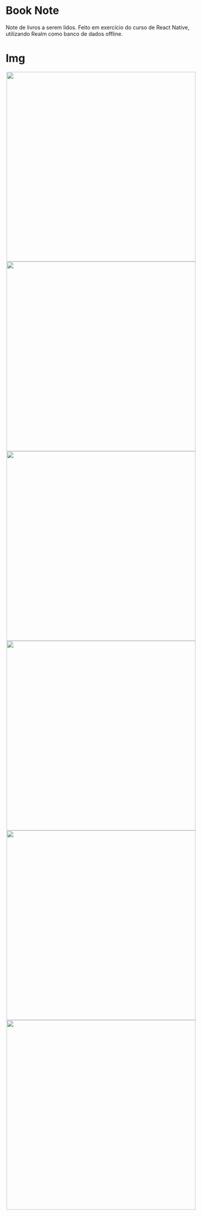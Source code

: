 # Book Note
Note de livros a serem lidos. Feito em exercício do curso de React Native, utilizando Realm como banco de dados offline.

# Img
<div align="center">
  <img src="https://user-images.githubusercontent.com/93951962/161286815-5d35211f-bb46-47a7-875f-696f88ea02c0.png" height="500px" />
  <img src="https://user-images.githubusercontent.com/93951962/161287332-f23e47fe-2697-4c69-8385-3de26d3d0f92.png" height="500px" />
  <img src="https://user-images.githubusercontent.com/93951962/161286824-7714dddf-ba67-4d92-bb67-1107d34869eb.png" height="500px" />
</div>
<div align="center"> 
  <img src="https://user-images.githubusercontent.com/93951962/161286826-1e514a52-d015-455e-a3cf-3df31e93a8eb.png" height="500px" />
  <img src="https://user-images.githubusercontent.com/93951962/161287779-d624f84d-9ca9-401e-8555-8c35ab4a29f2.png" height="500px" />
  <img src="https://user-images.githubusercontent.com/93951962/161286830-a652a21f-7543-4675-a69b-bcf3b9f08bbf.png" height="500px" />
</div>
